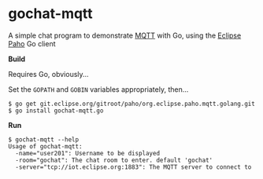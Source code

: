gochat-mqtt
===========

A simple chat program to demonstrate [MQTT](http://mqtt.org) with Go, using the [Eclipse Paho](http://eclipse.org/paho) Go client

**Build**

Requires Go, obviously...

Set the `GOPATH` and `GOBIN` variables appropriately, then...

```
$ go get git.eclipse.org/gitroot/paho/org.eclipse.paho.mqtt.golang.git
$ go install gochat-mqtt.go
```

**Run**

```
$ gochat-mqtt --help
Usage of gochat-mqtt:
  -name="user201": Username to be displayed
  -room="gochat": The chat room to enter. default 'gochat'
  -server="tcp://iot.eclipse.org:1883": The MQTT server to connect to
```
